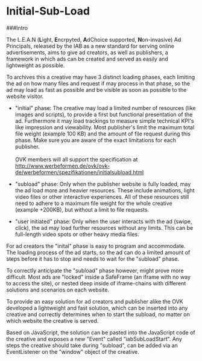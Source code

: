 # Initial-Sub-Load

###Intro

The L.E.A.N (**L**ight, **E**ncrpyted, **A**dChoice supported, **N**on-invasive) Ad Principals, released by the IAB as a new standard for serving online advertisements, aims to give ad creators, as well as publishers, a framework in which ads can be created and served as easily and lightweight as possible.

To archives this a creative may have 3 distinct loading phases, each limiting the ad on how many files and request if may process in that phase, so the ad may load as fast as possible and be visible as soon as possible to the website visitor.

* "initial" phase: The creative may load a limited number of resources (like images and scripts), to provide a first but functional presentation of the ad. Furthermore it may load trackings to measure simple technical KPI's like impression and viewability. Most publisher's limit the maximum total file weight (example 100 KB) and  the amount of file request during this phase.  Make sure you are aware of the exact limitations for each publisher. <br><br>OVK members will all support the specification at http://www.werbeformen.de/ovk/ovk-de/werbeformen/spezifikationen/initialsubload.html


* "subload" phase: Only when the publisher website is fully loaded, may the ad load more and heavier resources. These include animations, light video files or other interactive experiences. All of these resources still need to adhere to a maximum file weight for the whole creative (example +200KB), but without a limit to file requests.

* "user initiated" phase: Only when the user interacts with the ad (swipe, click), the ad may load further resources without any limits. This can be full-length video spots or other heavy media files.


For ad creators the "inital" phase is easy to program and accommodate. The loading process of the ad starts, so the ad can do a limited amount of steps before it has to stop and needs to wait for the "subload" phase.

To correctly anticipate the "subload" phase however, might prove more difficult.  Most ads are "locked" inside a SafeFrame (an iframe with no way to access the site), or nested deep inside of iframe-chains with different solutions and scenarios on each website.

To provide an easy solution for ad creators and publisher alike the OVK developed a lightweight and fast solution, which can be inserted into any creative and correctly determines when to start the subload, no matter on which website the creative is served.

Based on JavaScript, the solution can be pasted into the JavaScript code of the creative and exposes a new "Event" called "iabSubLoadStart". Any steps the creative should take during "subload", can be added via an EventListener on the "window" object of the creative.<br><br>
 
